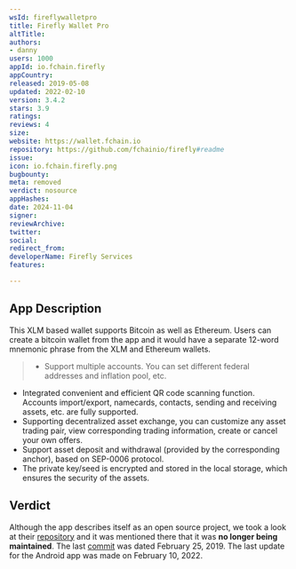 ```yaml
---
wsId: fireflywalletpro
title: Firefly Wallet Pro
altTitle: 
authors:
- danny
users: 1000
appId: io.fchain.firefly
appCountry: 
released: 2019-05-08
updated: 2022-02-10
version: 3.4.2
stars: 3.9
ratings: 
reviews: 4
size: 
website: https://wallet.fchain.io
repository: https://github.com/fchainio/firefly#readme
issue: 
icon: io.fchain.firefly.png
bugbounty: 
meta: removed
verdict: nosource
appHashes: 
date: 2024-11-04
signer: 
reviewArchive: 
twitter: 
social: 
redirect_from: 
developerName: Firefly Services
features: 

---
```


## App Description 

This XLM based wallet supports Bitcoin as well as Ethereum. Users can create a bitcoin wallet from the app and it would have a separate 12-word mnemonic phrase from the XLM and Ethereum wallets. 

> - Support multiple accounts. You can set different federal addresses and inflation pool, etc.
- Integrated convenient and efficient QR code scanning function. Accounts import/export, namecards, contacts, sending and receiving assets, etc. are fully supported.
- Supporting decentralized asset exchange, you can customize any asset trading pair, view corresponding trading information, create or cancel your own offers.
- Support asset deposit and withdrawal (provided by the corresponding anchor), based on SEP-0006 protocol.
- The private key/seed is encrypted and stored in the local storage, which ensures the security of the assets.

## Verdict 

Although the app describes itself as an open source project, we took a look at their [repository](https://github.com/fchainio/firefly#readme) and it was mentioned there that it was **no longer being maintained**. The last [commit](https://github.com/fchainio/firefly/commit/338ced340c8e7c2d44db3d622e00681cb0f23d08) was dated February 25, 2019. The last update for the Android app was made on February 10, 2022. 


